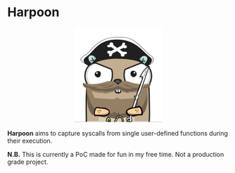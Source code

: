 # Harpoon

<p align="center">
    <img src="harpoon.png" alt="gopher" width="200"/>
</p>

**Harpoon** aims to capture syscalls from single user-defined functions during their execution.

**N.B.** This is currently a PoC made for fun in my free time. Not a production grade project.


